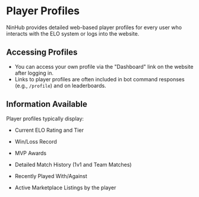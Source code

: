 # Player Profiles

NinHub provides detailed web-based player profiles for every user who interacts with the ELO system or logs into the website.

## Accessing Profiles
*   You can access your own profile via the "Dashboard" link on the website after logging in.
*   Links to player profiles are often included in bot command responses (e.g., `/profile`) and on leaderboards.

## Information Available
Player profiles typically display:

*   Current ELO Rating and Tier

*   Win/Loss Record

*   MVP Awards

*   Detailed Match History (1v1 and Team Matches)

*   Recently Played With/Against

*   Active Marketplace Listings by the player
